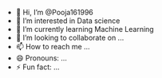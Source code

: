 - 👋 Hi, I’m @Pooja161996
- 👀 I’m interested in Data science 
- 🌱 I’m currently learning Machine Learning
- 💞️ I’m looking to collaborate on ...
- 📫 How to reach me ...
- 😄 Pronouns: ...
- ⚡ Fun fact: ...

<!---
Pooja161996/Pooja161996 is a ✨ special ✨ repository because its `README.md` (this file) appears on your GitHub profile.
You can click the Preview link to take a look at your changes.
--->
